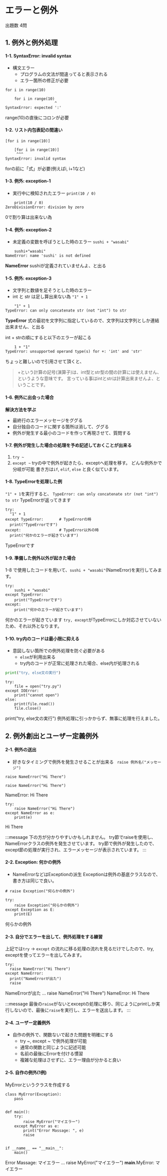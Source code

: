# エラーと例外
出題数 4問

## 1. 例外と例外処理
#### 1-1. SyntaxError: invalid syntax
- 構文エラー
  - プログラムの文法が間違ってると表示される
  - エラー箇所の修正が必要

`for i in range(10)`
```c: error
    for i in range(10)
                      ^
SyntaxError: expected ':'
```
range(10)の直後にコロンが必要

#### 1-2. リスト内包表記の間違い
`[for i in range(10)]`
```c: error
    [for i in range(10)]
     ^^^
SyntaxError: invalid syntax
```
forの前に「式」が必要(例えばi, i+1など)

#### 1-3. 例外: exception-1
- 実行中に検知されたエラー
`print(10 / 0)`

```c:error
    print(10 / 0)
ZeroDivisionError: division by zero
```
0で割り算は出来ない為

#### 1-4. 例外: exception-2
- 未定義の変数を呼ぼうとした時のエラー
`sushi + "wasabi"`

```c: error
    sushi+"wasabi"
NameError: name 'sushi' is not defined
```
**NameError**
sushiが定義されていませんよ、と出る

#### 1-5. 例外: exception-3
- 文字列と数値を足そうとした時のエラー
- int と str は足し算出来ない為
`"1" + 1`

```c: error
    "1" + 1
TypeError: can only concatenate str (not "int") to str
```
**TypeError**
式の最初を文字列に指定しているので、文字列は文字列としか連結出来ません、と出る

int + strの順にすると以下のエラーが起こる
```c: error
    1 + "1"
TypeError: unsupported operand type(s) for +: 'int' and 'str'
```
ちょっと難しいので引用させて頂くと、
> +という計算の記号(演算子)は、int型とstr型の間の計算には使えません、というような意味です。
言っている事はintとstrは計算出来ませんよ、ということです。

#### 1-6. 例外に出会った場合
**解決方法を学ぶ**
- 最終行のエラーメッセージをググる
- 自分独自のコードに関する箇所は消して、ググる
- 例外が発生する最小のコードを作って再現させて、質問する

#### 1-7. 例外が発生した場合の処理を予め記述しておくことが出来る
1. `try ~`
2. `except ~`
tryの中で例外が起きたら、exceptへ処理を移す。
どんな例外かで分岐が可能
書き方は`if`, `elif`, `else` と良く似ています。

#### 1-8. TypeErrorを処理した例
`"1" + 1`を実行すると、
`TypeError: can only concatenate str (not "int") to str`
TypeErrorが返ってきます

```python: try, except
try:
  "1" + 1
except TypeError:       # TypeErrorの時
  print("TypeErrorです")
except:                 # TypeError以外の時
  print("何かのエラーが起きています")
```
TypeErrorです

#### 1-9. 準備した例外以外が起きた場合
1-8 で使用したコードを用いて、`sushi + "wasabi"`(NameError)を実行してみます。

```python: try, except
try:
    sushi + "wasabi"
except TypeError:
    print("TypeErrorです")
except:
    print("何かのエラーが起きています")
```
何かのエラーが起きています
`try, except`がTypeErrorにしか対応させていないため、それ以外となります。

#### 1-10. try内のコードは最小限に抑える
- 意図しない箇所での例外処理を防ぐ必要がある
  - `else`が利用出来る
  - try内のコードが正常に処理された場合、else内が処理される

```python:try.py
print("try, else文の実行")
```

```python: try, else
try:
    file = open("try.py")
except IOError:
    print("cannot open")
else:
    print(file.read())
    file.close()
```
print("try, else文の実行")
例外処理に引っかからず、無事に処理を行えました。


## 2. 例外創出とユーザー定義例外
#### 2-1. 例外の送出
- 好きなタイミングで例外を発生させることが出来る
` raise 例外名("メッセージ")`

```python: raise
raise NameError("Hi There")
```
    raise NameError("Hi There")
NameError: Hi There

```python: raise
try:
    raise NameError("Hi There")
except NameError as e:
    print(e)
```
Hi There

:::message
下の方が分かりやすいかもしれません。
try節でraiseを使用し、NameErrorクラスの例外を発生させています。
try節で例外が発生したので、except節の処理が実行され、エラーメッセージが表示されています。
:::

#### 2-2. Exception: 何かの例外
- NameErrorなどはExceptionの派生
Exceptionは例外の基底クラスなので、書き方は同じで良い。

```python: Exception
# raise Exception("何らかの例外")

try:
    raise Exception("何らかの例外")
except Exception as E:
    print(E)
```
何らかの例外

#### 2-3. 自分でエラーを出して、例外処理をする練習
上記では`try` -> `except` の流れに移る処理の流れを見るだけでしたので、try, exceptを使ってエラーを出してみます。

```python: error
try:
  raise NameError("Hi There")
except NameError:
  print("NameErrorが出た")
  raise
```
NameErrorが出た
...
    raise NameError("Hi There")
NameError: Hi There

:::message
最後の`raise`がないとexceptの処理に移り、同じようにprintしか実行しないので、最後に`raise`を実行し、エラーを送出します。
:::

#### 2-4. ユーザー定義例外
- 自作の例外で、関数ないで起きた問題を明確にする
  - try ~, except ~ で例外処理が可能
  - 通常の関数と同じように記述可能
  - 名前の最後にErrorを付ける慣習
  - 複雑な処理はさせずに、エラー理由が分かると良い

#### 2-5. 自作の例外(1例)
MyErrorというクラスを作成する

```python: MyError
class MyError(Exception):
    pass


def main():
    try:
        raise MyError("マイエラー")
    except MyError as e:
        print("Error Massage: ", e)
        raise


if __name__ == "__main__":
    main()
```
Error Massage:  マイエラー
...
    raise MyError("マイエラー")
__main__.MyError: マイエラー

